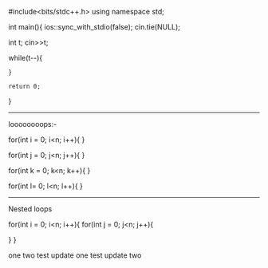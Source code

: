 #include<bits/stdc++.h>
using namespace std;

int main(){
ios::sync_with_stdio(false);
cin.tie(NULL);
   
int t;
cin>>t;

  while(t--){

     
    }

    return 0;
}



-------------------------------------------------------------------------------------------------------------------

loooooooops:-



for(int i = 0; i<n; i++){
}


for(int j = 0; j<n; j++){
}


for(int k = 0; k<n; k++){
}


for(int l= 0; l<n; l++){
}


------------------------------------------------------------------------------------------------------------------

Nested loops

for(int i = 0; i<n; i++){
  for(int j = 0; j<n; j++){

  }
}


one
two
test update one
test update two
